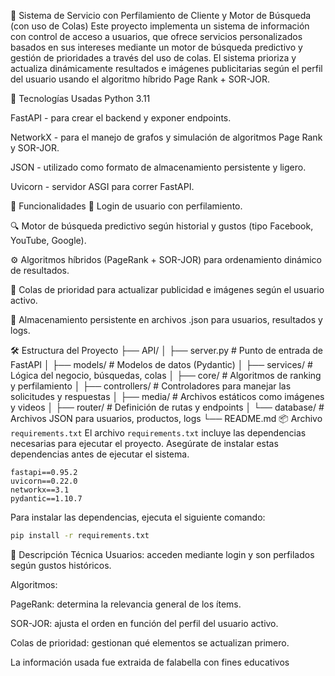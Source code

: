 🧠 Sistema de Servicio con Perfilamiento de Cliente y Motor de Búsqueda (con uso de Colas)
Este proyecto implementa un sistema de información con control de acceso a usuarios, que ofrece servicios personalizados basados en sus intereses mediante un motor de búsqueda predictivo y gestión de prioridades a través del uso de colas. El sistema prioriza y actualiza dinámicamente resultados e imágenes publicitarias según el perfil del usuario usando el algoritmo híbrido Page Rank + SOR-JOR.

🚀 Tecnologías Usadas
Python 3.11

FastAPI - para crear el backend y exponer endpoints.

NetworkX - para el manejo de grafos y simulación de algoritmos Page Rank y SOR-JOR.

JSON - utilizado como formato de almacenamiento persistente y ligero.

Uvicorn - servidor ASGI para correr FastAPI.

📌 Funcionalidades
🔐 Login de usuario con perfilamiento.

🔍 Motor de búsqueda predictivo según historial y gustos (tipo Facebook, YouTube, Google).

⚙️ Algoritmos híbridos (PageRank + SOR-JOR) para ordenamiento dinámico de resultados.

🧾 Colas de prioridad para actualizar publicidad e imágenes según el usuario activo.

📁 Almacenamiento persistente en archivos .json para usuarios, resultados y logs.

🛠️ Estructura del Proyecto
├── API/
│   ├── server.py              # Punto de entrada de FastAPI
│   ├── models/              # Modelos de datos (Pydantic)
│   ├── services/            # Lógica del negocio, búsquedas, colas
│   ├── core/                # Algoritmos de ranking y perfilamiento
│   ├── controllers/         # Controladores para manejar las solicitudes y respuestas
│   ├── media/               # Archivos estáticos como imágenes y videos
│   ├── router/              # Definición de rutas y endpoints
│   └── database/                # Archivos JSON para usuarios, productos, logs
└── README.md
📦 Archivo `requirements.txt`
El archivo `requirements.txt` incluye las dependencias necesarias para ejecutar el proyecto. Asegúrate de instalar estas dependencias antes de ejecutar el sistema.

```plaintext
fastapi==0.95.2
uvicorn==0.22.0
networkx==3.1
pydantic==1.10.7
```

Para instalar las dependencias, ejecuta el siguiente comando:

```bash
pip install -r requirements.txt
```
📖 Descripción Técnica
Usuarios: acceden mediante login y son perfilados según gustos históricos.

Algoritmos:

PageRank: determina la relevancia general de los ítems.

SOR-JOR: ajusta el orden en función del perfil del usuario activo.

Colas de prioridad: gestionan qué elementos se actualizan primero.

La información usada fue extraida de falabella con fines educativos